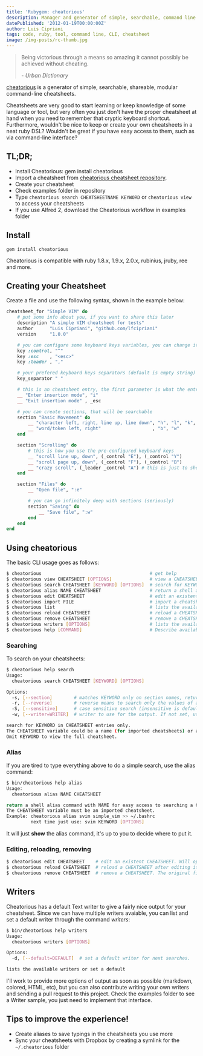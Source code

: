 ```yaml
---
title: 'Rubygem: cheatorious'
description: Manager and generator of simple, searchable, command line cheatsheets
datePublished: '2012-01-19T00:00:00Z'
author: Luis Cipriani
tags: code, ruby, tool, command line, CLI, cheatsheet
image: /img-posts/rc-thumb.jpg
---
```


> Being victorious through a means so amazing it cannot possibly be achieved without cheating.
>
> _\- Urban Dictionary_

[cheatorious](https://github.com/lfcipriani/cheatorious) is a generator of simple, searchable, shareable, modular command-line cheatsheets.

Cheatsheets are very good to start learning or keep knowledge of some language or tool, but very often you just don't have the proper cheatsheet at hand when you need to remember that cryptic keyboard shortcut. Furthermore, wouldn't be nice to keep or create your own cheatsheets in a neat ruby DSL? Wouldn't be great if you have easy access to them, such as via command-line interface?

## TL;DR;

- Install Cheatorious: gem install cheatorious
- Import a cheatsheet from [cheatorious cheatsheet repository](https://github.com/lfcipriani/cheatorious-cheatsheets).
- Create your cheatsheet
- Check examples folder in repository
- Type `cheatorious search CHEATSHEETNAME KEYWORD` or `cheatorious view` to access your cheatsheets
- If you use Alfred 2, download the Cheatorious workflow in examples folder

## Install

```
gem install cheatorious
```

Cheatorious is compatible with ruby 1.8.x, 1.9.x, 2.0.x, rubinius, jruby, ree and more.

## [](https://github.com/lfcipriani/cheatorious#creating-your-cheatsheet)

## Creating your Cheatsheet

Create a file and use the following syntax, shown in the example below:

```ruby
cheatsheet_for "Simple VIM" do
    # put some info about you, if you want to share this later
    description "A simple VIM cheatsheet for tests"
    author      "Luis Cipriani", "github.com/lfcipriani"
    version     "1.0.0"

    # you can configure some keyboard keys variables, you can change it later to fit your personal preferences
    key :control, "^"
    key :esc    , "<esc>"
    key :leader , ","

    # your prefered keyboard keys separators (default is empty string)
    key_separator " "

    # this is an cheatsheet entry, the first parameter is what the entry does, the other are the shortcuts or descriptions
    __ "Enter insertion mode", "i"
    __ "Exit insertion mode" , _esc

    # you can create sections, that will be searchable
    section "Basic Movement" do
        __ "character left, right, line up, line down", "h", "l", "k", "j"
        __ "word/token left, right"                   , "b", "w"
    end

    section "Scrolling" do
        # this is how you use the pre-configured keyboard keys
        __ "scroll line up, down", (_control "E"), (_control "Y")
        __ "scroll page up, down", (_control "F"), (_control "B")
        __ "crazy scroll", (_leader _control "A") # this is just to show you can combine keys \o/
    end

    section "Files" do
        __ "Open file", ":e"

        # you can go infinitely deep with sections (seriously)
        section "Saving" do
            __ "Save file", ":w"
        end
    end
end
```

## Using cheatorious

The basic CLI usage goes as follows:

```bash
$ cheatorious                                        # get help
$ cheatorious view CHEATSHEET [OPTIONS]              # view a CHEATSHEET. The CHEATSHEET variable could be a name (for imported cheatsheets) or a file that describes a cheatsheet.
$ cheatorious search CHEATSHEET [KEYWORD] [OPTIONS]  # search for KEYWORD in CHEATSHEET entries only. The CHEATSHEET variable could be a name (for imported cheatsheets) or a file that describes a che...
$ cheatorious alias NAME CHEATSHEET                  # return a shell alias command with NAME for easy access to searching a CHEATSHEET. The CHEATSHEET variable must be an imported cheatsheet. Exampl...
$ cheatorious edit CHEATSHEET                        # edit an existent CHEATSHEET. Will open it in the default terminal editor, use CHEATORIOUS_EDITOR environment variable to use another.
$ cheatorious import FILE                            # import a cheatsheet description FILE. Check https://github.com/lfcipriani/cheatorious to learn how to create your own cheatsheets. Check https:/...
$ cheatorious list                                   # lists the available cheatsheets. See 'import' command.
$ cheatorious reload CHEATSHEET                      # reload a CHEATSHEET after editing it with 'edit' command
$ cheatorious remove CHEATSHEET                      # remove a CHEATSHEET. The original file is kept for later recovering
$ cheatorious writers [OPTIONS]                      # lists the available writers or set a default
$ cheatorious help [COMMAND]                         # Describe available commands or one specific command
```

### Searching

To search on your cheatsheets:

```bash
$ cheatorious help search
Usage:
  cheatorious search CHEATSHEET [KEYWORD] [OPTIONS]

Options:
  -s, [--section]        # matches KEYWORD only on section names, returning all entries and sections inside it.
  -r, [--reverse]        # reverse means to search only the values of a cheatsheet (and not entries, as usual). For example, search by shortcuts.
  -S, [--sensitive]      # case sensitive search (insensitive is default).
  -w, [--writer=WRITER]  # writer to use for the output. If not set, uses the default.

search for KEYWORD in CHEATSHEET entries only.
The CHEATSHEET variable could be a name (for imported cheatsheets) or a file that describes a cheatsheet.
Omit KEYWORD to view the full cheatsheet.
```

### Alias

If you are tired to type everything above to do a simple search, use the alias command:

```bash
$ bin/cheatorious help alias
Usage:
  cheatorious alias NAME CHEATSHEET

return a shell alias command with NAME for easy access to searching a CHEATSHEET.
The CHEATSHEET variable must be an imported cheatsheet.
Example: cheatorious alias svim simple_vim >> ~/.bashrc
         next time just use: svim KEYWORD [OPTIONS]
```

It will just **show** the alias command, it's up to you to decide where to put it.

### Editing, reloading, removing

```bash
$ cheatorious edit CHEATSHEET    # edit an existent CHEATSHEET. Will open it in the default terminal editor, use CHEATORIOUS_EDITOR environment variable to use another.
$ cheatorious reload CHEATSHEET  # reload a CHEATSHEET after editing it with 'edit' command
$ cheatorious remove CHEATSHEET  # remove a CHEATSHEET. The original file is kept for later recovering
```

## Writers

Cheatorious has a default Text writer to give a fairly nice output for your cheatsheet. Since we can have multiple writers avaiable, you can list and set a default writer through the command _writers_:

```bash
$ bin/cheatorious help writers
Usage:
  cheatorious writers [OPTIONS]

Options:
  -d, [--default=DEFAULT]  # set a default writer for next searches.

lists the available writers or set a default
```

I'll work to provide more options of output as soon as possible (markdown, colored, HTML, etc), but you can also contribute writing your own writers and sending a pull request to this project. Check the examples folder to see a Writer sample, you just need to implement that interface.

## Tips to improve the experience!

- Create aliases to save typings in the cheatsheets you use more
- Sync your cheatsheets with Dropbox by creating a symlink for the `~/.cheatorious` folder
